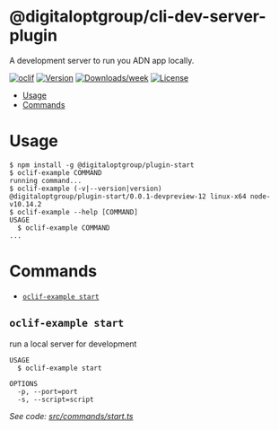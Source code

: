 @digitaloptgroup/cli-dev-server-plugin
======================================

A development server to run you ADN app locally.

[![oclif](https://img.shields.io/badge/cli-oclif-brightgreen.svg)](https://oclif.io)
[![Version](https://img.shields.io/npm/v/@digitaloptgroup/cli-dev-server-plugin.svg)](https://npmjs.org/package/@digitaloptgroup/cli-dev-server-plugin)
[![Downloads/week](https://img.shields.io/npm/dw/@digitaloptgroup/cli-dev-server-plugin.svg)](https://npmjs.org/package/@digitaloptgroup/cli-dev-server-plugin)
[![License](https://img.shields.io/npm/l/@digitaloptgroup/cli-dev-server-plugin.svg)](https://github.com/DigitalOptGroup/cli-dev-server-plugin/blob/master/package.json)

<!-- toc -->
* [Usage](#usage)
* [Commands](#commands)
<!-- tocstop -->
# Usage
<!-- usage -->
```sh-session
$ npm install -g @digitaloptgroup/plugin-start
$ oclif-example COMMAND
running command...
$ oclif-example (-v|--version|version)
@digitaloptgroup/plugin-start/0.0.1-devpreview-12 linux-x64 node-v10.14.2
$ oclif-example --help [COMMAND]
USAGE
  $ oclif-example COMMAND
...
```
<!-- usagestop -->
# Commands
<!-- commands -->
* [`oclif-example start`](#oclif-example-start)

## `oclif-example start`

run a local server for development

```
USAGE
  $ oclif-example start

OPTIONS
  -p, --port=port
  -s, --script=script
```

_See code: [src/commands/start.ts](https://github.com/DigitalOptGroup/cli-plugin-start/blob/v0.0.1-devpreview-12/src/commands/start.ts)_
<!-- commandsstop -->
